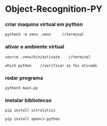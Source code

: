 # Object-Recognition-PY


### criar maquina virtual em python 
```
python3 -m venv .venv     //terminal 
```

### ativar o ambiente virtual 
```
source .venv/bin/activate    //terminal

which python    //verificar se foi ativado
```

### rodar programa
```
python3 main.py
```

### instalar bibliotecas 
```
pip install ultralytics 

pip install opencv-python
```
